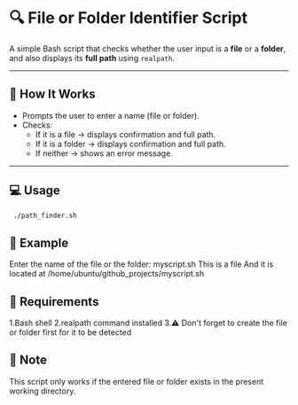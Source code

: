 # 🔍 File or Folder Identifier Script

A simple Bash script that checks whether the user input is a **file** or a **folder**, and also displays its **full path** using `realpath`.

---

## 📂 How It Works

- Prompts the user to enter a name (file or folder).
- Checks:
  - If it is a file → displays confirmation and full path.
  - If it is a folder → displays confirmation and full path.
  - If neither → shows an error message.

---

## 💻 Usage

```bash
 ./path_finder.sh
```
## 🧪 Example
Enter the name of the file or the folder: myscript.sh
This is a file
And it is located at /home/ubuntu/github_projects/myscript.sh

## 🔧 Requirements
1.Bash shell
2.realpath command installed
3.⚠️ Don't forget to create the file or folder first for it to be detected

## 🧾 Note
This script only works if the entered file or folder exists in the present working directory.
